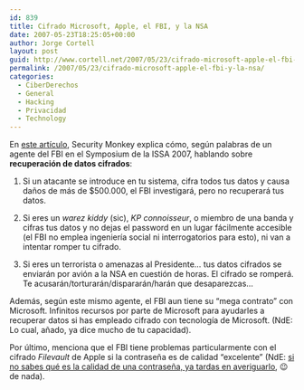 ```yaml
---
id: 839
title: Cifrado Microsoft, Apple, el FBI, y la NSA
date: 2007-05-23T18:25:05+00:00
author: Jorge Cortell
layout: post
guid: http://www.cortell.net/2007/05/23/cifrado-microsoft-apple-el-fbi-y-la-nsa/
permalink: /2007/05/23/cifrado-microsoft-apple-el-fbi-y-la-nsa/
categories:
  - CiberDerechos
  - General
  - Hacking
  - Privacidad
  - Technology
---
```

En <a target="_blank" title="ITToolbox" href="http://blogs.ittoolbox.com/security/investigator/archives/fbi-encryption-really-pisses-us-off-16431">este artí­culo</a>, Security Monkey explica cómo, según palabras de un agente del FBI en el Symposium de la ISSA 2007, hablando sobre **recuperación de datos cifrados**:

1) Si un atacante se introduce en tu sistema, cifra todos tus datos y causa daños de más de $500.000, el FBI investigará, pero no recuperará tus datos.

2) Si eres un _warez kiddy_ (sic), _KP connoisseur_, o miembro de una banda y cifras tus datos y no dejas el password en un lugar fácilmente accesible (el FBI no emplea ingenierí­a social ni interrogatorios para esto), ni van a intentar romper tu cifrado.

3) Si eres un terrorista o amenazas al Presidente&#8230; tus datos cifrados se enviarán por avión a la NSA en cuestión de horas. El cifrado se romperá. Te acusarán/torturarán/dispararán/harán que desaparezcas&#8230;

Además, según este mismo agente, el FBI aun tiene su &#8220;mega contrato&#8221; con Microsoft. Infinitos recursos por parte de Microsoft para ayudarles a recuperar datos si has empleado cifrado con tecnologí­a de Microsoft. (NdE: Lo cual, añado, ya dice mucho de tu capacidad).

Por último, menciona que el FBI tiene problemas particularmente con el cifrado _Filevault_ de Apple si la contraseña es de calidad &#8220;excelente&#8221; (NdE: <a title="Carrera universitaria de Hacking" target="_blank" href="http://www.abertay.ac.uk/Courses/CDetails.cfm?CID=363&Key=002">si no sabes qué es la calidad de una contraseña, ya tardas en averiguarlo</a>, 😉 de nada).